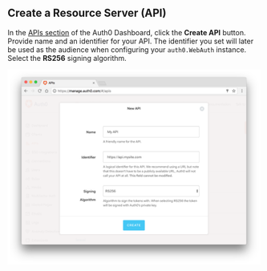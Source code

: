 ## Create a Resource Server (API)

In the [APIs section](${manage_url}/#/apis) of the Auth0 Dashboard, click the **Create API** button. Provide name and an identifier for your API.
The identifier you set will later be used as the audience when configuring your `auth0.WebAuth` instance.
Select the **RS256** signing algorithm. 

![Create API](/media/articles/api-auth/create-api.png)